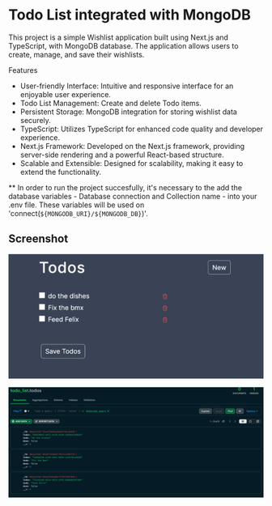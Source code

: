 # Todo List integrated with MongoDB
This project is a simple Wishlist application built using Next.js and TypeScript, with MongoDB database. The application allows users to create, manage, and save their wishlists.

Features
* User-friendly Interface: Intuitive and responsive interface for an enjoyable user experience.
* Todo List Management: Create and delete Todo items.
* Persistent Storage: MongoDB integration for storing wishlist data securely.
* TypeScript: Utilizes TypeScript for enhanced code quality and developer experience.
* Next.js Framework: Developed on the Next.js framework, providing server-side rendering and a powerful React-based structure.
* Scalable and Extensible: Designed for scalability, making it easy to extend the functionality.

** In order to run the project succesfully, it's necessary to the add the database variables - Database connection and Collection name - into your .env file. These variables will be used on 'connect(`${MONGODB_URI}/${MONGODB_DB}`)'.


## Screenshot

![Screenshot](screenshot.png)

![Screenshot](screenshot2.png)
